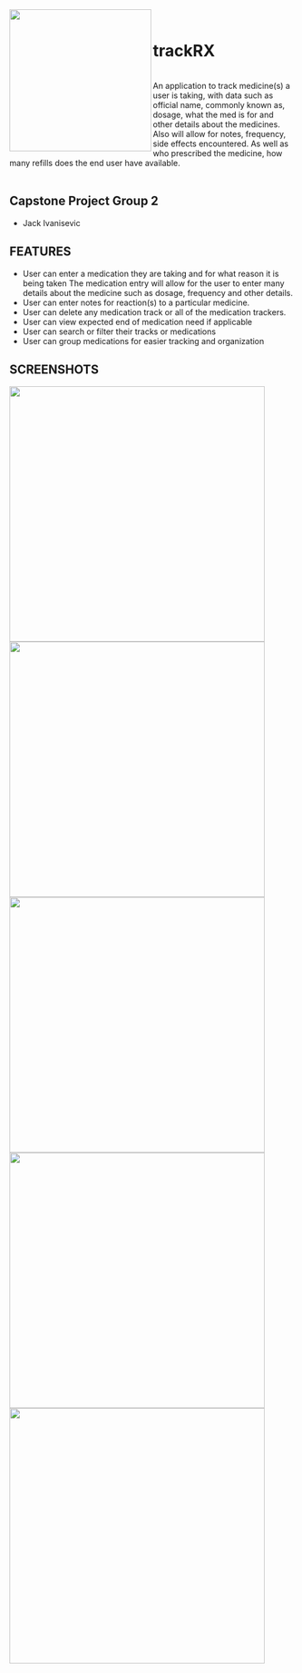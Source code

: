 <img align="left" src="https://tftedu.ca/CapStoneAssets/virus-4953855_1920.png" width="250" >
<br>

# trackRX

<br>
An application to track medicine(s) a user is taking, with data such as official name, commonly known as, dosage, what the med is for and other details about the medicines. Also will allow for notes, frequency, side effects encountered. As well as who prescribed the medicine, how many refills does the end user have available.
<br><br>

## Capstone Project Group 2

- Jack Ivanisevic <br>

## FEATURES

- User can enter a medication they are taking and for what reason it is being taken
  The medication entry will allow for the user to enter many details about the medicine such as dosage, frequency and other details.
- User can enter notes for reaction(s) to a particular medicine.
- User can delete any medication track or all of the medication trackers.
- User can view expected end of medication need if applicable
- User can search or filter their tracks or medications
- User can group medications for easier tracking and organization

## SCREENSHOTS

<img src="https://tftedu.ca/CapStoneAssets/trackRX-home.png" width="450" >
<img src="https://tftedu.ca/CapStoneAssets/trackRX-meds.png" width="450" >
<img src="https://tftedu.ca/CapStoneAssets/trackRX-delete.png" width="450" >
<img src="https://tftedu.ca/CapStoneAssets/trackRX-add-healthcare-pro.png" width="450" >
<img src="https://tftedu.ca/CapStoneAssets/trackRX-view-healthcare-pro.png" width="450" >
